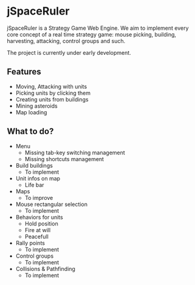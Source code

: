 jSpaceRuler
===========

jSpaceRuler is a Strategy Game Web Engine. We aim to implement every core concept of a real time strategy game: 
mouse picking, building, harvesting, attacking, control groups and such.

The project is currently under early development.

Features
--------
- Moving, Attacking with units
- Picking units by clicking them
- Creating units from buildings
- Mining asteroids
- Map loading

What to do?
-----------

- Menu
  - Missing tab-key switching management
  - Missing shortcuts management
- Build buildings
  - To implement
- Unit infos on map
  - Life bar
- Maps
  - To improve
- Mouse rectangular selection
  - To implement 
- Behaviors for units
  - Hold position
  - Fire at will
  - Peacefull
- Rally points
  - To implement 
- Control groups
  - To implement
- Collisions & Pathfinding
  - To implement

